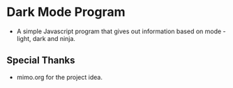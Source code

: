 # Dark Mode Program

* A simple Javascript program that gives out information based on mode - light, dark and ninja.

## Special Thanks

* mimo.org for the project idea.
